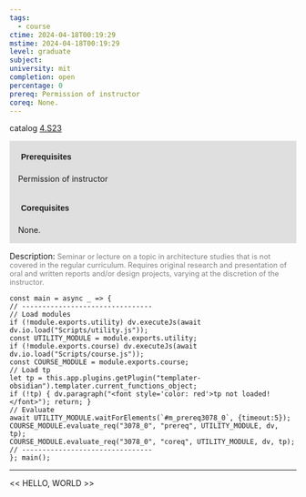 ```yaml
---
tags:
  - course
ctime: 2024-04-18T00:19:29
mstime: 2024-04-18T00:19:29
level: graduate
subject: 
university: mit
completion: open
percentage: 0
prereq: Permission of instructor
coreq: None.
---
```


catalog [4.S23](http://student.mit.edu/catalog/m4b.html#4.S23)

<span style="display: block; padding: 15px; background-color: rgb(100, 100, 100, 0.2);"><font id="m_prereq3078_0" style="display: block; font-family: Arial, sans-serif; font-weight: bold; padding: 5px">Prerequisites</font><br><span id="prereq3078_0">Permission of instructor</span></span>
<span style="display: block; padding: 15px; background-color: rgb(100, 100, 100, 0.2);"><font id="m_coreq3078_0" style="display: block; font-family: Arial, sans-serif; font-weight: bold; padding: 5px">Corequisites</font><br><span id="coreq3078_0">None.</span></span>

<font style="">Description:</font>
<font style="color: grey; font-size: 0.8rem;">Seminar or lecture on a topic in architecture studies that is not covered in the regular curriculum. Requires original research and presentation of oral and written reports and/or design projects, varying at the discretion of the instructor.</font>

```dataviewjs
const main = async _ => {
// --------------------------------
// Load modules
if (!module.exports.utility) dv.executeJs(await dv.io.load("Scripts/utility.js"));
const UTILITY_MODULE = module.exports.utility;
if (!module.exports.course) dv.executeJs(await dv.io.load("Scripts/course.js"));
const COURSE_MODULE = module.exports.course;
// Load tp
let tp = this.app.plugins.getPlugin("templater-obsidian").templater.current_functions_object;
if (!tp) { dv.paragraph("<font style='color: red'>tp not loaded!</font>"); return; }
// Evaluate
await UTILITY_MODULE.waitForElements(`#m_prereq3078_0`, {timeout:5});
COURSE_MODULE.evaluate_req("3078_0", "prereq", UTILITY_MODULE, dv, tp);
COURSE_MODULE.evaluate_req("3078_0", "coreq", UTILITY_MODULE, dv, tp);
// --------------------------------
}; main();
```

---

<< HELLO, WORLD >>
